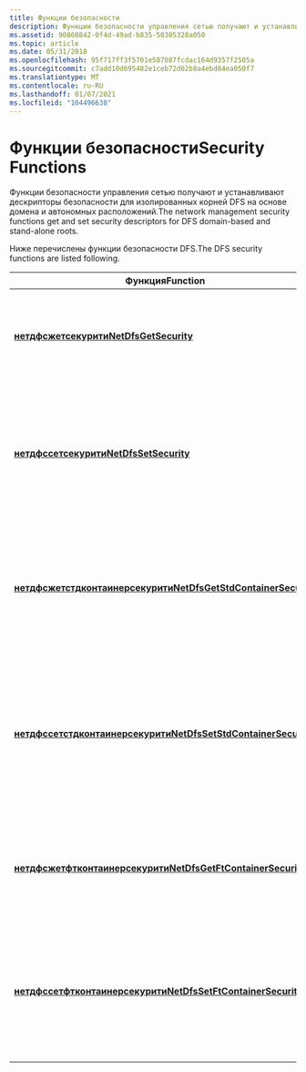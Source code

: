 ```yaml
---
title: Функции безопасности
description: Функции безопасности управления сетью получают и устанавливают дескрипторы безопасности для изолированных корней DFS на основе домена и автономных расположений.
ms.assetid: 90860842-0f4d-49ad-b835-50305328a050
ms.topic: article
ms.date: 05/31/2018
ms.openlocfilehash: 95f717ff3f5701e507087fcdac164d9357f2505a
ms.sourcegitcommit: c7add10d695482e1ceb72d62b8a4ebd84ea050f7
ms.translationtype: MT
ms.contentlocale: ru-RU
ms.lasthandoff: 01/07/2021
ms.locfileid: "104496638"
---
```

# <a name="security-functions"></a><span data-ttu-id="f17b9-103">Функции безопасности</span><span class="sxs-lookup"><span data-stu-id="f17b9-103">Security Functions</span></span>

<span data-ttu-id="f17b9-104">Функции безопасности управления сетью получают и устанавливают дескрипторы безопасности для изолированных корней DFS на основе домена и автономных расположений.</span><span class="sxs-lookup"><span data-stu-id="f17b9-104">The network management security functions get and set security descriptors for DFS domain-based and stand-alone roots.</span></span>

<span data-ttu-id="f17b9-105">Ниже перечислены функции безопасности DFS.</span><span class="sxs-lookup"><span data-stu-id="f17b9-105">The DFS security functions are listed following.</span></span>

| <span data-ttu-id="f17b9-106">Функция</span><span class="sxs-lookup"><span data-stu-id="f17b9-106">Function</span></span>                                                               | <span data-ttu-id="f17b9-107">Описание</span><span class="sxs-lookup"><span data-stu-id="f17b9-107">Description</span></span>                                                                                                          |
|------------------------------------------------------------------------|----------------------------------------------------------------------------------------------------------------------|
| [<span data-ttu-id="f17b9-108">**нетдфсжетсекурити**</span><span class="sxs-lookup"><span data-stu-id="f17b9-108">**NetDfsGetSecurity**</span></span>](/windows/desktop/api/lmdfs/nf-lmdfs-netdfsgetsecurity)                         | <span data-ttu-id="f17b9-109">Получает дескриптор безопасности для корневого объекта указанного корня DFS.</span><span class="sxs-lookup"><span data-stu-id="f17b9-109">Obtains the security descriptor for the root object of the specified DFS root.</span></span>                                       |
| [<span data-ttu-id="f17b9-110">**нетдфссетсекурити**</span><span class="sxs-lookup"><span data-stu-id="f17b9-110">**NetDfsSetSecurity**</span></span>](/windows/desktop/api/lmdfs/nf-lmdfs-netdfssetsecurity)                         | <span data-ttu-id="f17b9-111">Находит корневой объект для указанного корня DFS и устанавливает для него указанный дескриптор безопасности.</span><span class="sxs-lookup"><span data-stu-id="f17b9-111">Locates the root object for the specified DFS root and sets the supplied security descriptor on it.</span></span>                  |
| [<span data-ttu-id="f17b9-112">**нетдфсжетстдконтаинерсекурити**</span><span class="sxs-lookup"><span data-stu-id="f17b9-112">**NetDfsGetStdContainerSecurity**</span></span>](/windows/desktop/api/lmdfs/nf-lmdfs-netdfssetftcontainersecurity) | <span data-ttu-id="f17b9-113">Получает дескриптор безопасности для объекта контейнера указанного изолированного корневого корня DFS.</span><span class="sxs-lookup"><span data-stu-id="f17b9-113">Obtains the security descriptor for the container object of the specified DFS stand-alone root.</span></span>                      |
| [<span data-ttu-id="f17b9-114">**нетдфссетстдконтаинерсекурити**</span><span class="sxs-lookup"><span data-stu-id="f17b9-114">**NetDfsSetStdContainerSecurity**</span></span>](/windows/desktop/api/lmdfs/nf-lmdfs-netdfssetstdcontainersecurity) | <span data-ttu-id="f17b9-115">Находит объект контейнера для указанного автономного корня DFS и устанавливает для него указанный дескриптор безопасности.</span><span class="sxs-lookup"><span data-stu-id="f17b9-115">Locates the container object for the specified DFS stand-alone root and sets the supplied security descriptor on it.</span></span> |
| [<span data-ttu-id="f17b9-116">**нетдфсжетфтконтаинерсекурити**</span><span class="sxs-lookup"><span data-stu-id="f17b9-116">**NetDfsGetFtContainerSecurity**</span></span>](/windows/desktop/api/lmdfs/nf-lmdfs-netdfsgetftcontainersecurity)   | <span data-ttu-id="f17b9-117">Получает дескриптор безопасности для объекта контейнера указанного корня домена DFS.</span><span class="sxs-lookup"><span data-stu-id="f17b9-117">Obtains the security descriptor for the container object of the specified DFS domain root.</span></span>                           |
| [<span data-ttu-id="f17b9-118">**нетдфссетфтконтаинерсекурити**</span><span class="sxs-lookup"><span data-stu-id="f17b9-118">**NetDfsSetFtContainerSecurity**</span></span>](/windows/desktop/api/lmdfs/nf-lmdfs-netdfssetftcontainersecurity)   | <span data-ttu-id="f17b9-119">Находит объект контейнера для указанного корня домена DFS и задает для него указанный дескриптор безопасности.</span><span class="sxs-lookup"><span data-stu-id="f17b9-119">Locates the container object for the specified DFS domain root and sets the supplied security descriptor on it.</span></span>      |
